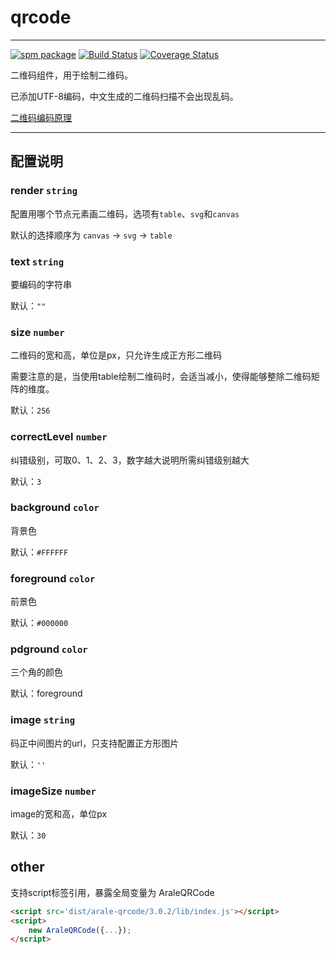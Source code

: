 # qrcode

---

[![spm package](http://spmjs.io/badge/arale-qrcode)](http://spmjs.io/package/arale-qrcode)
[![Build Status](https://travis-ci.org/aralejs/qrcode.png)](https://travis-ci.org/aralejs/qrcode)
[![Coverage Status](https://coveralls.io/repos/aralejs/qrcode/badge.png?branch=master)](https://coveralls.io/r/aralejs/qrcode)

二维码组件，用于绘制二维码。

已添加UTF-8编码，中文生成的二维码扫描不会出现乱码。

[二维码编码原理](http://www.thonky.com/qr-code-tutorial/)

---

## 配置说明

### render `string`

配置用哪个节点元素画二维码，选项有`table`、`svg`和`canvas`

默认的选择顺序为 `canvas` -> `svg` -> `table`

### text `string`

要编码的字符串

默认：`""`

### size `number`

二维码的宽和高，单位是px，只允许生成正方形二维码

需要注意的是，当使用table绘制二维码时，会适当减小，使得能够整除二维码矩阵的维度。

默认：`256`

### correctLevel `number`

纠错级别，可取0、1、2、3，数字越大说明所需纠错级别越大

默认：`3`

### background `color`

背景色

默认：`#FFFFFF`

### foreground `color`

前景色

默认：`#000000`

### pdground `color`

三个角的颜色

默认：foreground

### image `string`

码正中间图片的url，只支持配置正方形图片

默认：`''`

### imageSize `number`

image的宽和高，单位px

默认：`30`


## other

支持script标签引用，暴露全局变量为 AraleQRCode

```html
<script src='dist/arale-qrcode/3.0.2/lib/index.js'></script>
<script> 
	new AraleQRCode({...});
</script>
```